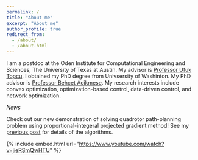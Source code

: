 ```yaml
---
permalink: /
title: "About me"
excerpt: "About me"
author_profile: true
redirect_from: 
  - /about/
  - /about.html
---
```


I am a postdoc at the Oden Institute for Computational Engineering and Sciences, The University of Texas at Austin. My advisor is [Professor Ufuk Topcu](https://www.ae.utexas.edu/people/faculty/faculty-directory/topcu). I obtained my PhD degree from Univsersity of Washinton. My PhD advisor is [Professor Behcet Acikmese](https://www.aa.washington.edu/facultyfinder/behcet-acikmese). My research interests include convex optimization, optimization-based control, data-driven control, and network optimization.

*News*

Check out our new demonstration of solving quadrotor path-planning problem using proportional-integeral projected gradient method! See my [previous post](https://yueyu19.github.io/posts/2012/08/pipg/) for details of the algorithms. 

{% include embed.html url="https://www.youtube.com/watch?v=jieRSmQwHTU" %}


